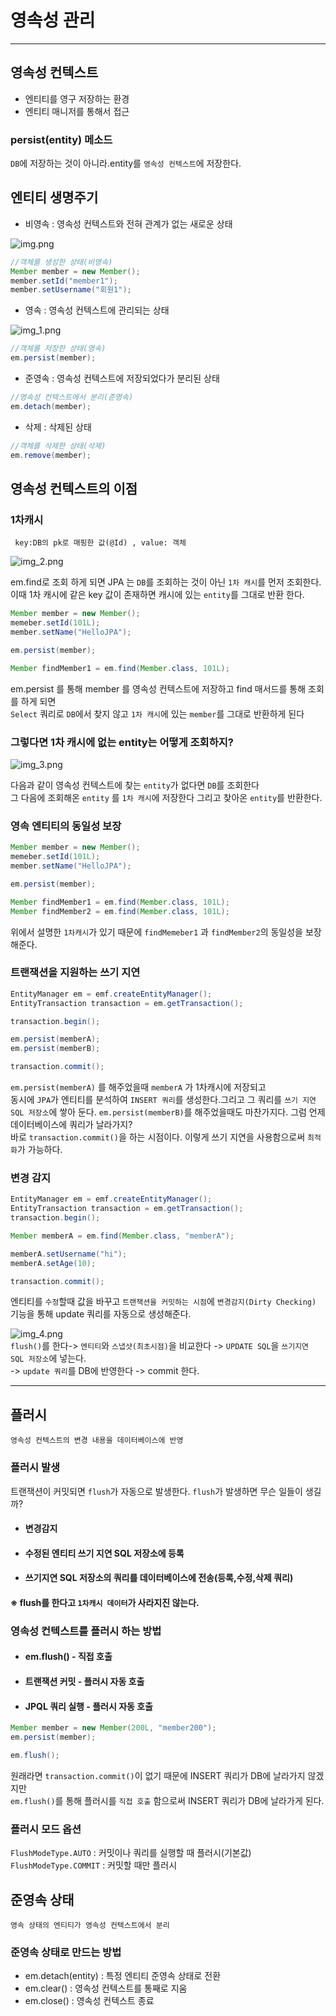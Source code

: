 # 영속성 관리
* **

## 영속성 컨텍스트

+ 엔티티를 영구 저장하는 환경
+ 엔티티 매니저를 통해서 접근


### persist(entity) 메소드

```DB```에 저장하는 것이 아니라.entity를 ```영속성 컨텍스트```에 저장한다.


## 엔티티 생명주기

+ 비영속 : 영속성 컨텍스트와 전혀 관계가 없는 새로운 상태

![img.png](../src/img.png)

```java
//객체를 생성한 상태(비영속)
Member member = new Member();
member.setId("member1");
member.setUsername("회원1");
```

+ 영속 : 영속성 컨텍스트에 관리되는 상태    

![img_1.png](../src/img_1.png)
```java
//객체를 저장한 상태(영속)
em.persist(member);
```
+ 준영속 : 영속성 컨텍스트에 저장되었다가 분리된 상태

```java
//영속성 컨텍스트에서 분리(준영속)
em.detach(member);
```
+ 삭제 : 삭제된 상태
```java
//객체를 삭제한 상태(삭제)
em.remove(member);
```

## 영속성 컨텍스트의 이점


### 1차캐시
```
 key:DB의 pk로 매핑한 값(@Id) , value: 객체
```
![img_2.png](../src/img_2.png)

em.find로 조회 하게 되면 JPA 는 ```DB```를 조회하는 것이 아닌 ```1차 캐시```를 먼저 조회한다.  
이때 1차 캐시에 같은 key 값이 존재하면 캐시에 있는 ```entity```를 그대로 반환 한다.

```java
Member member = new Member();
memeber.setId(101L);
member.setName("HelloJPA");

em.persist(member);

Member findMember1 = em.find(Member.class, 101L);
```
em.persist 를 통해 member 를 영속성 컨텍스트에 저장하고 find 매서드를 통해 조회를 하게 되면  
```Select``` 쿼리로 ```DB```에서 찾지 않고 ```1차 캐시```에 있는 ```member```를 그대로 반환하게 된다  



### 그렇다면 1차 캐시에 없는 entity는 어떻게 조회하지?
![img_3.png](../src/img_3.png)

다음과 같이 영속성 컨텍스트에 찾는 ```entity```가 없다면 ```DB```를 조회한다  
그 다음에 조회해온 ```entity``` 를 ```1차 캐시```에 저장한다 그리고 찾아온 ```entity```를 반환한다.

### 영속 엔티티의 동일성 보장

```java
Member member = new Member();
memeber.setId(101L);
member.setName("HelloJPA");

em.persist(member);

Member findMember1 = em.find(Member.class, 101L);
Member findMember2 = em.find(Member.class, 101L);
```
위에서 설명한 ```1차캐시```가 있기 때문에 
```findMemeber1``` 과 ```findMember2```의 동일성을 보장해준다.



### 트랜잭션을 지원하는 쓰기 지연

```java
EntityManager em = emf.createEntityManager();
EntityTransaction transaction = em.getTransaction();

transaction.begin();

em.persist(memberA);
em.persist(memberB);

transaction.commit();
```

```em.persist(memberA)``` 를 해주었을때 ```memberA``` 가 1차캐시에 저장되고   
동시에 ```JPA```가 엔티티를 분석하여 ```INSERT 쿼리```를 생성한다.그리고 그 쿼리를 ```쓰기 지연 SQL 저장소```에 쌓아 둔다.
```em.persist(memberB)```를 해주었을때도 마찬가지다. 그럼 언제 데이터베이스에 쿼리가 날라가지?  
바로 ```transaction.commit()```을 하는 시점이다. 이렇게 쓰기 지연을 사용함으로써 ```최적화```가 가능하다.


### 변경 감지
```java
EntityManager em = emf.createEntityManager();
EntityTransaction transaction = em.getTransaction();
transaction.begin();

Member memberA = em.find(Member.class, "memberA");

memberA.setUsername("hi");
memberA.setAge(10);

transaction.commit();
```
엔티티를 ```수정```할때 값을 바꾸고 ```트랜잭션을 커밋하는 시점```에 ```변경감지(Dirty Checking)``` 기능을 통해 update 쿼리를 자동으로 생성해준다.

![img_4.png](../src/img_4.png)  
```flush()```를 한다-> ```엔티티```와 ```스냅샷(최초시점)```을 비교한다 -> ```UPDATE SQL```을 ```쓰기지연 SQL 저장소```에 넣는다.   
-> ```update 쿼리```를 DB에 반영한다 -> commit 한다.

* **

## 플러시
```영속성 컨텍스트의 변경 내용을 데이터베이스에 반영```

### 플러시 발생
트랜잭션이 커밋되면 ```flush```가 자동으로 발생한다. ```flush```가 발생하면 무슨 일들이 생길까?

+ #### 변경감지
+ #### 수정된 엔티티 쓰기 지연 SQL 저장소에 등록
+ #### 쓰기지연 SQL 저장소의 쿼리를 데이터베이스에 전송(등록,수정,삭제 쿼리)

#### ※ flush를 한다고 ```1차캐시 데이터```가 사라지진 않는다.

### 영속성 컨텍스트를 플러시 하는 방법

+ #### em.flush() - 직접 호출
+ #### 트랜잭션 커밋 - 플러시 자동 호출
+ #### JPQL 쿼리 실행 - 플러시 자동 호출

```java
Member member = new Member(200L, "member200");
em.persist(member);

em.flush();
```
원래라면 ```transaction.commit()```이 없기 때문에 INSERT 쿼리가 DB에 날라가지 않겠지만   
```em.flush()```를 통해 플러시를 ```직접 호출``` 함으로써 INSERT 쿼리가 DB에 날라가게 된다.


### 플러시 모드 옵션

```FlushModeType.AUTO``` : 커밋이나 쿼리를 실행할 때 플러시(기본값)   
```FlushModeType.COMMIT``` : 커밋할 때만 플러시


## 준영속 상태

```영속 상태의 엔티티가 영속성 컨텍스트에서 분리```

### 준영속 상태로 만드는 방법
+ em.detach(entity) : 특정 엔티티 준영속 상태로 전환
+ em.clear() : 영속성 컨텍스트를 통째로 지움 
+ em.close() : 영속성 컨텍스트 종료 
